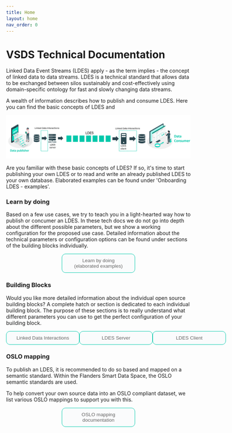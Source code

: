 ```yaml
---
title: Home
layout: home
nav_order: 0
---
```


# VSDS Technical Documentation


Linked Data Event Streams (LDES) apply - as the term implies - the concept of linked data to data streams. LDES is a technical standard that allows data to be exchanged between silos sustainably and cost-effectively using domain-specific ontology for fast and slowly changing data streams.

A wealth of information describes how to publish and consume LDES. Here you can find the basic concepts of LDES and 

![Alt text](image-1.png)

Are you familiar with these basic concepts of LDES? If so, it's time to start publishing your own LDES or to read and write an already published LDES to your own database. Elaborated examples can be found under 'Onboarding LDES - examples'. 


### Learn by doing

Based on a few use cases, we try to teach you in a light-hearted way how to publish or concumer an LDES. In these tech docs we do not go into depth about the different possible parameters, but we show a working configuration for the proposed use case. Detailed information about the technical parameters or configuration options can be found under sections of the building blocks individually.

<div style="display: flex; justify-content: space-around;">


<a href="https://informatievlaanderen.github.io/VSDS-Linked-Data-Interactions/ldio/ldio-inputs/ldio-ldes-client">
<button style="background-color: #fafbfc; color: #666666; padding: 10px 20px; width: 200px; border: 0.3px solid rgb(0, 200, 171); border-radius: 10px; cursor: pointer;">
        Learn by doing (elaborated examples)
    </button>
</a>
</div>


### Building Blocks

Would you like more detailed information about the individual open source building blocks? A complete hatch or section is dedicated to each individual building block. The purpose of these sections is to really understand what different parameters you can use to get the perfect configuration of your building block.

<div style="display: flex; justify-content: space-around;">


<a href="https://informatievlaanderen.github.io/VSDS-Linked-Data-Interactions/">
<button style="background-color: #fafbfc; color: #666666; padding: 10px 20px; width: 200px; border: 0.3px solid rgb(0, 200, 171); border-radius: 10px; cursor: pointer;">
    Linked Data Interactions
</button></a>

<a href="https://informatievlaanderen.github.io/VSDS-LDESServer4J/">
<button style="background-color: #fafbfc; color: #666666; padding: 10px 20px; width: 200px; border: 0.3px solid rgb(0, 200, 171); border-radius: 10px; cursor: pointer;">
        LDES Server
    </button></a>

<a href="https://informatievlaanderen.github.io/VSDS-Linked-Data-Interactions/ldio/ldio-inputs/ldio-ldes-client">
<button style="background-color: #fafbfc; color: #666666; padding: 10px 20px; width: 200px; border: 0.3px solid rgb(0, 200, 171); border-radius: 10px; cursor: pointer;">
        LDES Client
    </button></a>

</div>



### OSLO mapping

To publish an LDES, it is recommended to do so based and mapped on a semantic standard. Within the Flanders Smart Data Space, the OSLO semantic standards are used.

To help convert your own source data into an OSLO compliant dataset, we list various OSLO mappings to support you with this.

<div style="display: flex; justify-content: space-around;">


<a href="https://informatievlaanderen.github.io/OSLO-mapping/">
<button style="background-color: #fafbfc; color: #666666; padding: 10px 20px; width: 200px; border: 0.3px solid rgb(0, 200, 171); border-radius: 10px; cursor: pointer;">
        OSLO mapping documentation
    </button>
</a>

</div>